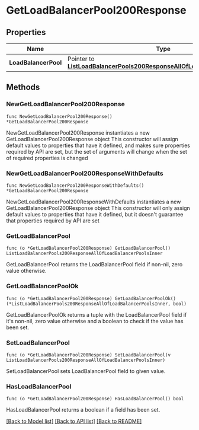 # GetLoadBalancerPool200Response

## Properties

Name | Type | Description | Notes
------------ | ------------- | ------------- | -------------
**LoadBalancerPool** | Pointer to [**ListLoadBalancerPools200ResponseAllOfLoadBalancerPoolsInner**](ListLoadBalancerPools200ResponseAllOfLoadBalancerPoolsInner.md) |  | [optional] 

## Methods

### NewGetLoadBalancerPool200Response

`func NewGetLoadBalancerPool200Response() *GetLoadBalancerPool200Response`

NewGetLoadBalancerPool200Response instantiates a new GetLoadBalancerPool200Response object
This constructor will assign default values to properties that have it defined,
and makes sure properties required by API are set, but the set of arguments
will change when the set of required properties is changed

### NewGetLoadBalancerPool200ResponseWithDefaults

`func NewGetLoadBalancerPool200ResponseWithDefaults() *GetLoadBalancerPool200Response`

NewGetLoadBalancerPool200ResponseWithDefaults instantiates a new GetLoadBalancerPool200Response object
This constructor will only assign default values to properties that have it defined,
but it doesn't guarantee that properties required by API are set

### GetLoadBalancerPool

`func (o *GetLoadBalancerPool200Response) GetLoadBalancerPool() ListLoadBalancerPools200ResponseAllOfLoadBalancerPoolsInner`

GetLoadBalancerPool returns the LoadBalancerPool field if non-nil, zero value otherwise.

### GetLoadBalancerPoolOk

`func (o *GetLoadBalancerPool200Response) GetLoadBalancerPoolOk() (*ListLoadBalancerPools200ResponseAllOfLoadBalancerPoolsInner, bool)`

GetLoadBalancerPoolOk returns a tuple with the LoadBalancerPool field if it's non-nil, zero value otherwise
and a boolean to check if the value has been set.

### SetLoadBalancerPool

`func (o *GetLoadBalancerPool200Response) SetLoadBalancerPool(v ListLoadBalancerPools200ResponseAllOfLoadBalancerPoolsInner)`

SetLoadBalancerPool sets LoadBalancerPool field to given value.

### HasLoadBalancerPool

`func (o *GetLoadBalancerPool200Response) HasLoadBalancerPool() bool`

HasLoadBalancerPool returns a boolean if a field has been set.


[[Back to Model list]](../README.md#documentation-for-models) [[Back to API list]](../README.md#documentation-for-api-endpoints) [[Back to README]](../README.md)


